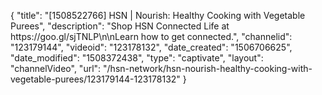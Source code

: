 {
    "title": "[1508522766] HSN | Nourish: Healthy Cooking with Vegetable Purees",
    "description": "Shop HSN Connected Life at https:\/\/goo.gl\/sjTNLP\n\nLearn how to get connected.",
    "channelid": "123179144",
    "videoid": "123178132",
    "date_created": "1506706625",
    "date_modified": "1508372438",
    "type": "captivate",
    "layout": "channelVideo",
    "url": "\/hsn-network\/hsn-nourish-healthy-cooking-with-vegetable-purees\/123179144-123178132"
}